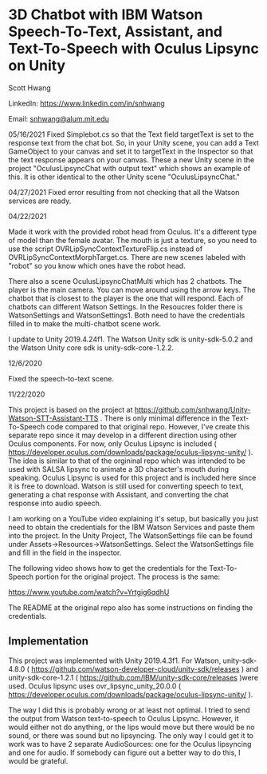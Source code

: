 # 3D Chatbot with IBM Watson Speech-To-Text, Assistant, and Text-To-Speech with Oculus Lipsync on Unity

Scott Hwang

LinkedIn: https://www.linkedin.com/in/snhwang

Email: snhwang@alum.mit.edu

05/16/2021
Fixed Simplebot.cs so that the Text field targetText is set to the response text from the chat bot. So, in your Unity scene, you can add a Text GameObject to your canvas and set it to targetText in the Inspector so that the text response appears on your canvas. These a new Unity scene in the project "OculusLipsyncChat with output text" which shows an example of this. It is other identical to the other Unity scene "OculusLipsyncChat."

04/27/2021
Fixed error resulting from not checking that all the Watson services are ready.

04/22/2021

Made it work with the provided robot head from Oculus. It's a different type of model than the female avatar. The mouth is just a texture, so you need to use the script OVRLipSyncContextTextureFlip.cs instead of OVRLipSyncContextMorphTarget.cs. There are new scenes labeled with "robot" so you know which ones have the robot head.

There also a scene OculusLipsyncChatMulti which has 2 chatbots. The player is the main camera. You can move around using the arrow keys. The chatbot that is closest to the player is the one that will respond. Each of chatbots can different Watson Settings. In the Resoucres folder there is WatsonSettings and WatsonSettings1. Both need to have the credentials filled in to make the multi-chatbot scene work.

I update to Unity 2019.4.24f1. The Watson Unity sdk is unity-sdk-5.0.2 and the Watson Unity core sdk is unity-sdk-core-1.2.2.


12/6/2020

Fixed the speech-to-text scene.

11/22/2020

This project is based on the project at https://github.com/snhwang/Unity-Watson-STT-Assistant-TTS . There is only minimal difference in the Text-To-Speech code compared to that original repo. However, I've create this separate repo since it may develop in a different direction using other Oculus components. For now, only Oculus Lipsync is included ( https://developer.oculus.com/downloads/package/oculus-lipsync-unity/ ). The idea is similar to that of the orgininal repo which was intended to be used with SALSA lipsync to animate a 3D character's mouth during speaking. Oculus Lipsync is used for this project and is included here since it is free to download. Watson is still used for converting speech to text, generating a chat response with Assistant, and converting the chat response into audio speech. 

I am working on a YouTube video explaining it's setup, but basically you just need to obtain the credentials for the IBM Watson Services and paste them into the project. In the Unity Project, The WatsonSettings file can be found under Assets->Resources->WatsonSettings. Select the WatsonSettings file and fill in the field in the inspector.

The following video shows how to get the credentials for the Text-To-Speech portion for the original project. The process is the same:

https://www.youtube.com/watch?v=Yrtgig6qdhU

The README at the original repo also has some instructions on finding the credentials.

## Implementation

This project was implemented with Unity 2019.4.3f1. For Watson, unity-sdk-4.8.0 ( https://github.com/watson-developer-cloud/unity-sdk/releases ) and unity-sdk-core-1.2.1 ( https://github.com/IBM/unity-sdk-core/releases )were used. Oculus lipsync uses ovr_lipsync_unity_20.0.0 ( https://developer.oculus.com/downloads/package/oculus-lipsync-unity/ ).

The way I did this is probably wrong or at least not optimal. I tried to send the output from Watson text-to-speech to Oculus Lipsync. However, it would either not do anything, or the lips would move but there would be no sound, or there was sound but no lipsyncing. The only way I could get it to work was to have 2 separate AudioSources: one for the Oculus lipsyncing and one for audio.  If somebody can figure out a better way to do this, I would be grateful.

